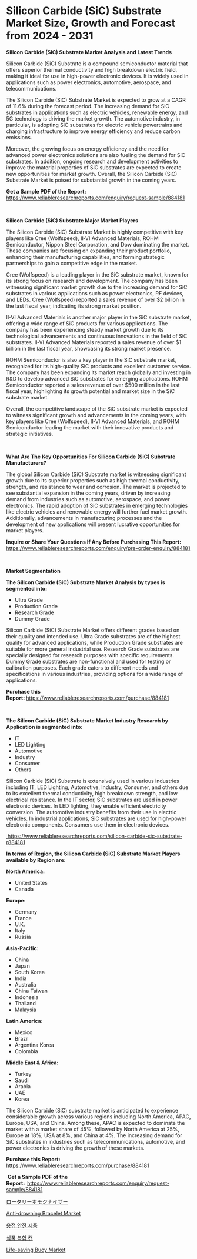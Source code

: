 <p><h1>Silicon Carbide (SiC) Substrate Market Size, Growth and Forecast from 2024 - 2031</h1></p><p><strong>Silicon Carbide (SiC) Substrate Market Analysis and Latest Trends</strong></p>
<p><p>Silicon Carbide (SiC) Substrate is a compound semiconductor material that offers superior thermal conductivity and high breakdown electric field, making it ideal for use in high-power electronic devices. It is widely used in applications such as power electronics, automotive, aerospace, and telecommunications.</p><p>The Silicon Carbide (SiC) Substrate Market is expected to grow at a CAGR of 11.6% during the forecast period. The increasing demand for SiC substrates in applications such as electric vehicles, renewable energy, and 5G technology is driving the market growth. The automotive industry, in particular, is adopting SiC substrates for electric vehicle powertrains and charging infrastructure to improve energy efficiency and reduce carbon emissions.</p><p>Moreover, the growing focus on energy efficiency and the need for advanced power electronics solutions are also fueling the demand for SiC substrates. In addition, ongoing research and development activities to improve the material properties of SiC substrates are expected to create new opportunities for market growth. Overall, the Silicon Carbide (SiC) Substrate Market is poised for substantial growth in the coming years.</p></p>
<p><strong>Get a Sample PDF of the Report:&nbsp;</strong> <a href="https://www.reliableresearchreports.com/enquiry/request-sample/884181">https://www.reliableresearchreports.com/enquiry/request-sample/884181</a></p>
<p>&nbsp;</p>
<p><strong>Silicon Carbide (SiC) Substrate Major Market Players</strong></p>
<p><p>The Silicon Carbide (SiC) Substrate Market is highly competitive with key players like Cree (Wolfspeed), II‐VI Advanced Materials, ROHM Semiconductor, Nippon Steel Corporation, and Dow dominating the market. These companies are focusing on expanding their product portfolio, enhancing their manufacturing capabilities, and forming strategic partnerships to gain a competitive edge in the market.</p><p>Cree (Wolfspeed) is a leading player in the SiC substrate market, known for its strong focus on research and development. The company has been witnessing significant market growth due to the increasing demand for SiC substrates in various applications such as power electronics, RF devices, and LEDs. Cree (Wolfspeed) reported a sales revenue of over $2 billion in the last fiscal year, indicating its strong market position.</p><p>II‐VI Advanced Materials is another major player in the SiC substrate market, offering a wide range of SiC products for various applications. The company has been experiencing steady market growth due to its technological advancements and continuous innovations in the field of SiC substrates. II‐VI Advanced Materials reported a sales revenue of over $1 billion in the last fiscal year, showcasing its strong market presence.</p><p>ROHM Semiconductor is also a key player in the SiC substrate market, recognized for its high-quality SiC products and excellent customer service. The company has been expanding its market reach globally and investing in R&D to develop advanced SiC substrates for emerging applications. ROHM Semiconductor reported a sales revenue of over $500 million in the last fiscal year, highlighting its growth potential and market size in the SiC substrate market.</p><p>Overall, the competitive landscape of the SiC substrate market is expected to witness significant growth and advancements in the coming years, with key players like Cree (Wolfspeed), II‐VI Advanced Materials, and ROHM Semiconductor leading the market with their innovative products and strategic initiatives.</p></p>
<p>&nbsp;</p>
<p><strong>What Are The Key Opportunities For Silicon Carbide (SiC) Substrate Manufacturers?</strong></p>
<p><p>The global Silicon Carbide (SiC) Substrate market is witnessing significant growth due to its superior properties such as high thermal conductivity, strength, and resistance to wear and corrosion. The market is projected to see substantial expansion in the coming years, driven by increasing demand from industries such as automotive, aerospace, and power electronics. The rapid adoption of SiC substrates in emerging technologies like electric vehicles and renewable energy will further fuel market growth. Additionally, advancements in manufacturing processes and the development of new applications will present lucrative opportunities for market players.</p></p>
<p><strong>Inquire or Share Your Questions If Any Before Purchasing This Report:</strong> <a href="https://www.reliableresearchreports.com/enquiry/pre-order-enquiry/884181">https://www.reliableresearchreports.com/enquiry/pre-order-enquiry/884181</a></p>
<p>&nbsp;</p>
<p><strong>Market Segmentation</strong></p>
<p><strong>The Silicon Carbide (SiC) Substrate Market Analysis by types is segmented into:</strong></p>
<p><ul><li>Ultra Grade</li><li>Production Grade</li><li>Research Grade</li><li>Dummy Grade</li></ul></p>
<p><p>Silicon Carbide (SiC) Substrate Market offers different grades based on their quality and intended use. Ultra Grade substrates are of the highest quality for advanced applications, while Production Grade substrates are suitable for more general industrial use. Research Grade substrates are specially designed for research purposes with specific requirements. Dummy Grade substrates are non-functional and used for testing or calibration purposes. Each grade caters to different needs and specifications in various industries, providing options for a wide range of applications.</p></p>
<p><strong>Purchase this Report:&nbsp;</strong><a href="https://www.reliableresearchreports.com/purchase/884181">https://www.reliableresearchreports.com/purchase/884181</a></p>
<p>&nbsp;</p>
<p><strong>The Silicon Carbide (SiC) Substrate Market Industry Research by Application is segmented into:</strong></p>
<p><ul><li>IT</li><li>LED Lighting</li><li>Automotive</li><li>Industry</li><li>Consumer</li><li>Others</li></ul></p>
<p><p>Silicon Carbide (SiC) Substrate is extensively used in various industries including IT, LED Lighting, Automotive, Industry, Consumer, and others due to its excellent thermal conductivity, high breakdown strength, and low electrical resistance. In the IT sector, SiC substrates are used in power electronic devices. In LED lighting, they enable efficient electricity conversion. The automotive industry benefits from their use in electric vehicles. In industrial applications, SiC substrates are used for high-power electronic components. Consumers use them in electronic devices.</p></p>
<p><a href="https://www.reliableresearchreports.com/silicon-carbide-sic-substrate-r884181">&nbsp;https://www.reliableresearchreports.com/silicon-carbide-sic-substrate-r884181</a></p>
<p><strong>In terms of Region, the Silicon Carbide (SiC) Substrate Market Players available by Region are:</strong></p>
<p>
    <p> <strong> North America: </strong>
        <ul>
            <li>United States</li>
            <li>Canada</li>
        </ul>
        </p> 
    <p> <strong> Europe: </strong>
        <ul>
            <li>Germany</li>
            <li>France</li>
            <li>U.K.</li>
            <li>Italy</li>
            <li>Russia</li>
        </ul>
        </p> 
    <p> <strong> Asia-Pacific: </strong>
        <ul>
            <li>China</li>
            <li>Japan</li>
            <li>South Korea</li>
            <li>India</li>
            <li>Australia</li>
            <li>China Taiwan</li>
            <li>Indonesia</li>
            <li>Thailand</li>
            <li>Malaysia</li>
        </ul>
        </p> 
    <p> <strong> Latin America: </strong>
        <ul>
            <li>Mexico</li>
            <li>Brazil</li>
            <li>Argentina Korea</li>
            <li>Colombia</li>
        </ul>
        </p> 
    <p> <strong> Middle East & Africa: </strong>
        <ul>
            <li>Turkey</li>
            <li>Saudi</li>
            <li>Arabia</li>
            <li>UAE</li>
            <li>Korea</li>
        </ul>
    </p>
    </p>
<p><p>The Silicon Carbide (SiC) substrate market is anticipated to experience considerable growth across various regions including North America, APAC, Europe, USA, and China. Among these, APAC is expected to dominate the market with a market share of 45%, followed by North America at 25%, Europe at 18%, USA at 8%, and China at 4%. The increasing demand for SiC substrates in industries such as telecommunications, automotive, and power electronics is driving the growth of these markets.</p></p>
<p><strong>Purchase this Report: </strong><a href="https://www.reliableresearchreports.com/purchase/884181">https://www.reliableresearchreports.com/purchase/884181</a></p>
<p>&nbsp;<strong>Get a Sample PDF of the Report:&nbsp;&nbsp;</strong><a href="https://www.reliableresearchreports.com/enquiry/request-sample/884181">https://www.reliableresearchreports.com/enquiry/request-sample/884181</a></p>
<p><strong></strong></p>
<p><p><a href="https://github.com/reliezer65/Market-Research-Report-List-1/blob/main/2416220147926.md">ロータリーホモジナイザー</a></p><p><a href="https://github.com/redneck06/Market-Research-Report-List-4/blob/main/anti-drowning-bracelet-market.md">Anti-drowning Bracelet Market</a></p><p><a href="https://github.com/fredrickeglers/Market-Research-Report-List-2/blob/main/9952567157135.md">용접 안전 제품</a></p><p><a href="https://github.com/RichardLueilwitz787/Market-Research-Report-List-2/blob/main/9775429157136.md">식품 복합 캔</a></p><p><a href="https://github.com/nicoletavirag/Market-Research-Report-List-4/blob/main/life-saving-buoy-market.md">Life-saving Buoy Market</a></p></p>
